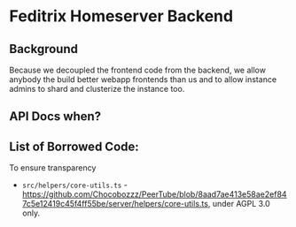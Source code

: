# Feditrix Homeserver Backend

## Background

Because we decoupled the frontend code from the backend, we allow anybody the build better webapp frontends than us and to allow instance admins to shard and clusterize the instance too.

## API Docs when?

## List of Borrowed Code:

To ensure transparency

* `src/helpers/core-utils.ts` - <https://github.com/Chocobozzz/PeerTube/blob/8aad7ae413e58ae2ef847c5e12419c45f4ff55be/server/helpers/core-utils.ts>, under AGPL 3.0 only.
